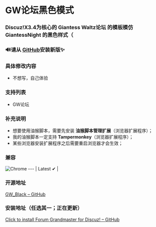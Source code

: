 # GW论坛黑色模式
### Discuz!X3.4为核心的 Giantess Waltz论坛 的模板模仿 GiantessNight 的黑色样式（

### 🔊请从 [GitHub](https://github.com/CMSSserver/GW_Black/edit/main/README.md)安装新版✨

### 具体修改内容
* 不想写，自己体验

### 支持列表
* GW论坛

### 补充说明
* 想要使用油猴脚本，需要先安装 **油猴脚本管理扩展**（浏览器扩展程序）；
* 我的油猴脚本一定支持 **Tampermonkey**（浏览器扩展程序）；
* 某些浏览器安装扩展程序之后需要重启浏览器才会生效；



### 兼容
![Chrome](https://raw.githubusercontent.com/alrra/browser-logos/master/src/chrome/chrome_48x48.png)
--- |
Latest ✔ |

### 开源地址
[GW_Black – GitHub](https://github.com/CMSSserver/GW_Black)

### 安装地址（任选其一；正在更新）
[Click to install Forum Grandmaster for Discuz! – GitHub](https://github.com/CMSSserver/GW_Black)
